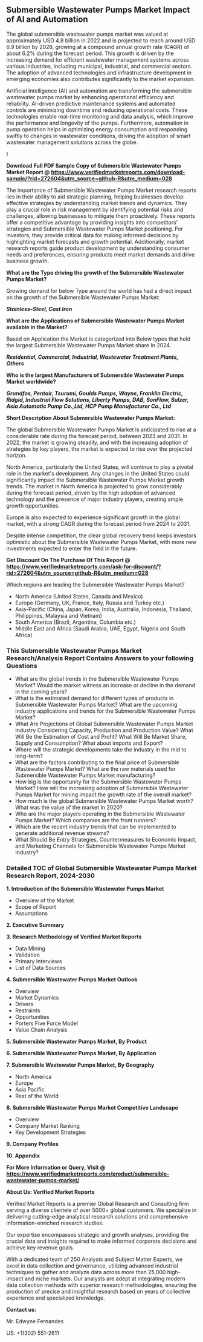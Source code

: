 <h2>Submersible Wastewater Pumps Market Impact of AI and Automation</h2><p>The global submersible wastewater pumps market was valued at approximately USD 4.8 billion in 2022 and is projected to reach around USD 6.9 billion by 2028, growing at a compound annual growth rate (CAGR) of about 6.2% during the forecast period. This growth is driven by the increasing demand for efficient wastewater management systems across various industries, including municipal, industrial, and commercial sectors. The adoption of advanced technologies and infrastructure development in emerging economies also contributes significantly to the market expansion.</p><p>Artificial Intelligence (AI) and automation are transforming the submersible wastewater pumps market by enhancing operational efficiency and reliability. AI-driven predictive maintenance systems and automated controls are minimizing downtime and reducing operational costs. These technologies enable real-time monitoring and data analysis, which improve the performance and longevity of the pumps. Furthermore, automation in pump operation helps in optimizing energy consumption and responding swiftly to changes in wastewater conditions, driving the adoption of smart wastewater management solutions across the globe.</p>t</p><p id="" class=""><strong>Download Full PDF Sample Copy of Submersible Wastewater Pumps Market Report @ <a href="https://www.verifiedmarketreports.com/download-sample/?rid=272604&utm_source=github-R&utm_medium=028" target="_blank">https://www.verifiedmarketreports.com/download-sample/?rid=272604&utm_source=github-R&utm_medium=028</a></strong></p><p>The importance of&nbsp;Submersible Wastewater Pumps Market research reports lies in their ability to aid strategic planning, helping businesses develop effective strategies by understanding market trends and dynamics. They play a crucial role in risk management by identifying potential risks and challenges, allowing businesses to mitigate them proactively. These reports offer a competitive advantage by providing insights into competitors' strategies and Submersible Wastewater Pumps Market positioning. For investors, they provide critical data for making informed decisions by highlighting market forecasts and growth potential. Additionally, market research reports guide product development by understanding consumer needs and preferences, ensuring products meet market demands and drive business growth.</p><p><strong>What are the&nbsp;Type driving the growth of the Submersible Wastewater Pumps Market?</strong></p><p id="" class="">Growing demand for below Type around the world has had a direct impact on the growth of the Submersible Wastewater Pumps Market:</p><em><strong>Stainless-Steel, Cast Iron</strong></em></p><strong>What are the&nbsp;Applications&nbsp;of Submersible Wastewater Pumps Market available in the Market?</strong></p><p id="" class="">Based on Application the Market is categorized into Below types that held the largest Submersible Wastewater Pumps Market share In 2024.</p><em><strong>Residential, Commercial, Industrial, Wastewater Treatment Plants, Others</strong></em></p><strong>Who is the largest Manufacturers of Submersible Wastewater Pumps Market worldwide?</strong></p><p><em><strong>Grundfos, Pentair, Tsurumi, Goulds Pumps, Wayne, Franklin Electric, Ridgid, Industrial Flow Solutions, Liberty Pumps, DAB, SonFlow, Sulzer, Asia Automatic Pump Co.,Ltd, HCP Pump Manufacturer Co., Ltd</strong></em></p><p id="" class=""><strong>Short Description About Submersible Wastewater Pumps Market:</strong></p><p>The global Submersible Wastewater Pumps Market is anticipated to rise at a considerable rate during the forecast period, between 2023 and 2031. In 2022, the market is growing steadily, and with the increasing adoption of strategies by key players, the market is expected to rise over the projected horizon.</p><p>North America, particularly the United States, will continue to play a pivotal role in the market's development. Any changes in the United States could significantly impact the Submersible Wastewater Pumps Market growth trends. The market in North America is projected to grow considerably during the forecast period, driven by the high adoption of advanced technology and the presence of major industry players, creating ample growth opportunities.</p><p>Europe is also expected to experience significant growth in the global market, with a strong CAGR during the forecast period from 2024 to 2031.</p><p>Despite intense competition, the clear global recovery trend keeps investors optimistic about the Submersible Wastewater Pumps Market, with more new investments expected to enter the field in the future.</p><p id="" class=""><strong>Get Discount On The Purchase Of This Report @ <a href="https://www.verifiedmarketreports.com/ask-for-discount/?rid=272604&utm_source=github-R&utm_medium=028" target="_blank">https://www.verifiedmarketreports.com/ask-for-discount/?rid=272604&utm_source=github-R&utm_medium=028</a></strong></p>Which regions are leading the Submersible Wastewater Pumps Market?</p><ul><li>North America (United States, Canada and Mexico)</li><li>Europe (Germany, UK, France, Italy, Russia and Turkey etc.)</li><li>Asia-Pacific (China, Japan, Korea, India, Australia, Indonesia, Thailand, Philippines, Malaysia and Vietnam)</li><li>South America (Brazil, Argentina, Columbia etc.)</li><li>Middle East and Africa (Saudi Arabia, UAE, Egypt, Nigeria and South Africa)</li></ul><h3 id="" class="">This Submersible Wastewater Pumps Market Research/Analysis Report Contains Answers to your following Questions</h3><ul><li>What are the global trends in the Submersible Wastewater Pumps Market? Would the market witness an increase or decline in the demand in the coming years?</li><li>What is the estimated demand for different types of products in Submersible Wastewater Pumps Market? What are the upcoming industry applications and trends for the Submersible Wastewater Pumps Market?</li><li>What Are Projections of Global Submersible Wastewater Pumps Market Industry Considering Capacity, Production and Production Value? What Will Be the Estimation of Cost and Profit? What Will Be Market Share, Supply and Consumption? What about imports and Export?</li><li>Where will the strategic developments take the industry in the mid to long-term?</li><li>What are the factors contributing to the final price of Submersible Wastewater Pumps Market? What are the raw materials used for Submersible Wastewater Pumps Market manufacturing?</li><li>How big is the opportunity for the Submersible Wastewater Pumps Market? How will the increasing adoption of Submersible Wastewater Pumps Market for mining impact the growth rate of the overall market?</li><li>How much is the global Submersible Wastewater Pumps Market worth? What was the value of the market In 2020?</li><li>Who are the major players operating in the Submersible Wastewater Pumps Market? Which companies are the front runners?</li><li>Which are the recent industry trends that can be implemented to generate additional revenue streams?</li><li>What Should Be Entry Strategies, Countermeasures to Economic Impact, and Marketing Channels for Submersible Wastewater Pumps Market Industry?</li></ul><h3 id="" class="">Detailed TOC of Global Submersible Wastewater Pumps Market Research Report, 2024-2030</h3><p id="" class=""><strong>1. Introduction of the Submersible Wastewater Pumps Market</strong></p><ul><li>Overview of the Market</li><li>Scope of Report</li><li>Assumptions</li></ul><p id="" class=""><strong>2. Executive Summary</strong></p><p id="" class=""><strong>3. Research Methodology of Verified Market Reports</strong></p><ul><li>Data Mining</li><li>Validation</li><li>Primary Interviews</li><li>List of Data Sources</li></ul><p id="" class=""><strong>4. Submersible Wastewater Pumps Market Outlook</strong></p><ul><li>Overview</li><li>Market Dynamics</li><li>Drivers</li><li>Restraints</li><li>Opportunities</li><li>Porters Five Force Model</li><li>Value Chain Analysis</li></ul><p id="" class=""><strong>5. Submersible Wastewater Pumps Market, By Product</strong></p><p id="" class=""><strong>6. Submersible Wastewater Pumps Market, By Application</strong></p><p id="" class=""><strong>7. Submersible Wastewater Pumps Market, By Geography</strong></p><ul><li>North America</li><li>Europe</li><li>Asia Pacific</li><li>Rest of the World</li></ul><p id="" class=""><strong>8. Submersible Wastewater Pumps Market Competitive Landscape</strong></p><ul><li>Overview</li><li>Company Market Ranking</li><li>Key Development Strategies</li></ul><p id="" class=""><strong>9. Company Profiles</strong></p><p id="" class=""><strong>10. Appendix</strong></p><p id="" class=""><strong>For More Information or Query, Visit @ <a href="https://www.verifiedmarketreports.com/product/submersible-wastewater-pumps-market/" target="_blank">https://www.verifiedmarketreports.com/product/submersible-wastewater-pumps-market/</a></strong></p><p id="" class=""><strong>About Us: Verified Market Reports</strong></p><p id="" class="">Verified Market Reports is a premier Global Research and Consulting firm serving a diverse clientele of over 5000+ global customers. We specialize in delivering cutting-edge analytical research solutions and comprehensive information-enriched research studies.</p><p id="" class="">Our expertise encompasses strategic and growth analyses, providing the crucial data and insights required to make informed corporate decisions and achieve key revenue goals.</p><p id="" class="">With a dedicated team of 250 Analysts and Subject Matter Experts, we excel in data collection and governance, utilizing advanced industrial techniques to gather and analyze data across more than 25,000 high-impact and niche markets. Our analysts are adept at integrating modern data collection methods with superior research methodologies, ensuring the production of precise and insightful research based on years of collective experience and specialized knowledge.</p><p id="" class=""><strong>Contact us:</strong></p><p id="" class="">Mr. Edwyne Fernandes</p><p id="" class="">US: +1(302) 551-2611</p>